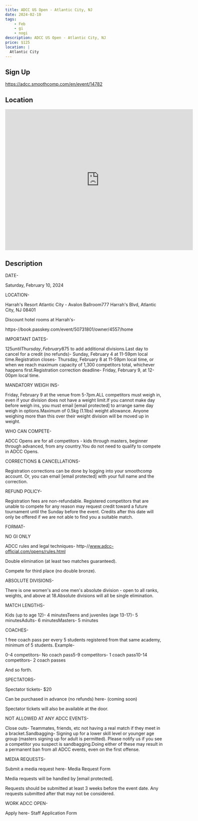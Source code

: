 ```yaml
---
title: ADCC US Open - Atlantic City, NJ
date: 2024-02-10
tags:
    - Feb
    - gi 
    - nogi 
description: ADCC US Open - Atlantic City, NJ
price: $125
location: |
  Atlantic City
---
```

## Sign Up
https://adcc.smoothcomp.com/en/event/14782

## Location
<iframe src="https://www.google.com/maps/embed?pb=!1m18!1m12!1m3!1d12345.6789!2d-74.4296631!3d39.3845487!2m3!1f0!2f0!3f0!3m2!1i1024!2i768!4f13.1!3m3!1m2!1s0x0%3A0x0!2z39.3845487!5e0!3m2!1sen!2sus!4v1234567890" width="600" height="450" style="border:0;" allowfullscreen="" loading="lazy"></iframe>

## Description
DATE-


Saturday, February 10, 2024


LOCATION-


Harrah's Resort Atlantic City - Avalon Ballroom777 Harrah's Blvd, Atlantic City, NJ 08401


Discount hotel rooms at Harrah's-


 https-//book.passkey.com/event/50731801/owner/4557/home


IMPORTANT DATES-


$125 until Thursday, February 8$75 to add additional divisions.Last day to cancel for a credit (no refunds)- Sunday, February 4 at 11-59pm local time.Registration closes- Thursday, February 8 at 11-59pm local time, or when we reach maximum capacity of 1,300 competitors total, whichever happens first.Registration correction deadline- Friday, February 9, at 12-00pm local time.


MANDATORY WEIGH INS-


Friday, February 9 at the venue from 5-7pm.ALL competitors must weigh in, even if your division does not have a weight limit.If you cannot make day before weigh ins, you must email [email protected] to arrange same day weigh in options.Maximum of 0.5kg (1.1lbs) weight allowance. Anyone weighing more than this over their weight division will be moved up in weight.


WHO CAN COMPETE-


ADCC Opens are for all competitors - kids through masters, beginner through advanced, from any country.You do not need to qualify to compete in ADCC Opens.


CORRECTIONS & CANCELLATIONS-


Registration corrections can be done by logging into your smoothcomp account. Or, you can email [email protected] with your full name and the correction.


REFUND POLICY-


Registration fees are non-refundable. Registered competitors that are unable to compete for any reason may request credit toward a future tournament until the Sunday before the event. Credits after this date will only be offered if we are not able to find you a suitable match.


FORMAT-



NO GI ONLY


ADCC rules and legal techniques- http-//www.adcc-official.com/opens/rules.html


Double elimination (at least two matches guaranteed).


Compete for third place (no double bronze).



ABSOLUTE DIVISIONS-


There is one women's and one men's absolute division - open to all ranks, weights, and above at 18.Absolute divisions will all be single elimination.


MATCH LENGTHS-


Kids (up to age 12)- 4 minutesTeens and juveniles (age 13-17)- 5 minutesAdults- 6 minutesMasters- 5 minutes


COACHES-


1 free coach pass per every 5 students registered from that same academy, minimum of 5 students. Example-


0-4 competitors- No coach pass5-9 competitors- 1 coach pass10-14 competitors- 2 coach passes


And so forth.


SPECTATORS-


Spectator tickets- $20


Can be purchased in advance (no refunds) here- (coming soon)


Spectator tickets will also be available at the door.


NOT ALLOWED AT ANY ADCC EVENTS-


Close outs- Teammates, friends, etc not having a real match if they meet in a bracket.Sandbagging- Signing up for a lower skill level or younger age group (masters signing up for adult is permitted). Please notify us if you see a competitor you suspect is sandbagging.Doing either of these may result in a permanent ban from all ADCC events, even on the first offense.


MEDIA REQUESTS-


Submit a media request here- Media Request Form


Media requests will be handled by [email protected].


Requests should be submitted at least 3 weeks before the event date. Any requests submitted after that may not be considered.


WORK ADCC OPEN-


Apply here- Staff Application Form